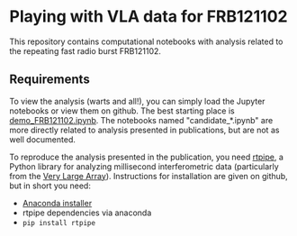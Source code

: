 # Playing with VLA data for FRB121102

This repository contains computational notebooks with analysis related to the repeating fast radio burst FRB121102.

## Requirements
To view the analysis (warts and all!), you can simply load the Jupyter notebooks or view them on github. The best starting place is [demo_FRB121102.ipynb](https://github.com/caseyjlaw/FRB121102/blob/master/demo_FRB121102.ipynb). The notebooks named "candidate_*.ipynb" are more directly related to analysis presented in publications, but are not as well documented.

To reproduce the analysis presented in the publication, you need [rtpipe](https://github.com/caseyjlaw/rtpipe), a Python library for analyzing millisecond interferometric data (particularly from the [Very Large Array](https://science.nrao.edu/facilities/vla)). Instructions for installation are given on github, but in short you need:

- [Anaconda installer](https://www.continuum.io/downloads)
- rtpipe dependencies via anaconda
- `pip install rtpipe`
